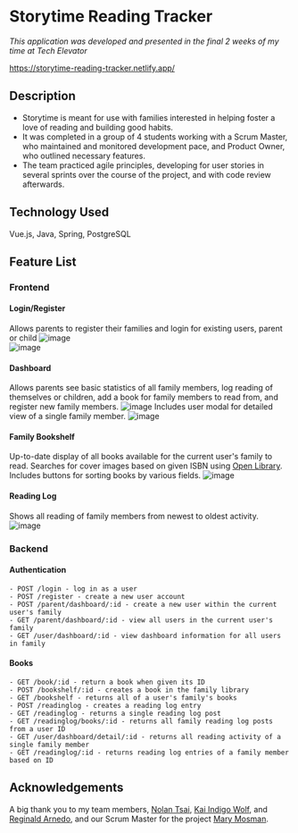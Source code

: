 # Storytime Reading Tracker
_This application was developed and presented in the final 2 weeks of my time at Tech Elevator_

https://storytime-reading-tracker.netlify.app/

## Description

   - Storytime is meant for use with families interested in helping foster a love of reading and building good habits. 
   - It was completed in a group of 4 students working with a Scrum Master, who maintained and monitored development pace, and Product Owner, who outlined necessary features.
   - The team practiced agile principles, developing for user stories in several sprints over the course of the project, and with code review afterwards.

## Technology Used

Vue.js, Java, Spring, PostgreSQL

## Feature List 

### Frontend
   #### Login/Register
   Allows parents to register their families and login for existing users, parent or child
   ![image](https://user-images.githubusercontent.com/85130370/165379844-53116edf-bb2a-4879-b0cc-04793a1cdd02.png)   
   ![image](https://user-images.githubusercontent.com/85130370/165380001-b4c0a7c4-7b40-419b-a97d-4a608c70608c.png)
   #### Dashboard
   Allows parents see basic statistics of all family members, log reading of themselves or children, add a book for family members to read from, and register new family members.
   ![image](https://user-images.githubusercontent.com/85130370/165381241-81859c8c-00a8-42f8-9f02-63bd539ff373.png)
   Includes user modal for detailed view of a single family member.
   ![image](https://user-images.githubusercontent.com/85130370/165381549-49ce19f0-dc51-401e-b3d0-7e3951370c25.png)
   #### Family Bookshelf
   Up-to-date display of all books available for the current user's family to read. Searches for cover images based on given ISBN using [Open Library](https://openlibrary.org/ "Open Library"). Includes buttons for sorting books by various fields.
   ![image](https://user-images.githubusercontent.com/85130370/165382399-3bb8a482-e3c1-47d9-ad79-64c960d28765.png)
   #### Reading Log 
   Shows all reading of family members from newest to oldest activity.
   ![image](https://user-images.githubusercontent.com/85130370/165382536-fc15eb6c-0b8c-4f8c-8422-5b25cf46dcc5.png)
    
### Backend
  #### Authentication
    - POST /login - log in as a user 
    - POST /register - create a new user account 
    - POST /parent/dashboard/:id - create a new user within the current user's family 
    - GET /parent/dashboard/:id - view all users in the current user's family
    - GET /user/dashboard/:id - view dashboard information for all users in family
  #### Books
    - GET /book/:id - return a book when given its ID
    - POST /bookshelf/:id - creates a book in the family library
    - GET /bookshelf - returns all of a user's family's books
    - POST /readinglog - creates a reading log entry
    - GET /readinglog - returns a single reading log post 
    - GET /readinglog/books/:id - returns all family reading log posts from a user ID
    - GET /user/dashboard/detail/:id - returns all reading activity of a single family member 
    - GET /readinglog/:id - returns reading log entries of a family member based on ID

## Acknowledgements
  A big thank you to my team members, [Nolan Tsai](https://www.linkedin.com/in/nolantsai/), [Kai Indigo Wolf](https://www.linkedin.com/in/indigowolf/ "Kai Indigo Wolf"), and [Reginald Arnedo](https://www.linkedin.com/in/reginald-arnedo/ "Reginald Arnedo"), and our Scrum Master for the project [Mary Mosman](https://www.linkedin.com/in/mary-mosman/ "Mary Mosman").
